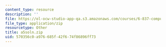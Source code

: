 ```yaml
---
content_type: resource
description: ''
file: https://ol-ocw-studio-app-qa.s3.amazonaws.com/courses/6-837-computer-graphics-fall-2012/570356c0a976685f42f674f86896ff73_a5soln.zip
file_type: application/zip
resourcetype: Other
title: a5soln.zip
uid: 570356c0-a976-685f-42f6-74f86896ff73
---
```


